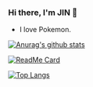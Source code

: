 ### Hi there, I'm JIN 👋

- I love Pokemon.

[![Anurag's github stats](https://github-readme-stats.vercel.app/api?username=JINJITING&show_icons=true)](https://github.com/anuraghazra/github-readme-stats)

[![ReadMe Card](https://github-readme-stats.vercel.app/api/pin/?username=JINJITING&repo=leetcode)](https://github.com/anuraghazra/github-readme-stats)

[![Top Langs](https://github-readme-stats.vercel.app/api/top-langs/?username=JINJITING)](https://github.com/anuraghazra/github-readme-stats)



<!--
**JINJITING/JINJITING** is a ✨ _special_ ✨ repository because its `README.md` (this file) appears on your GitHub profile.

- 🌱 I’m currently learning ...
- 👯 I’m looking to collaborate on ...
- 🤔 I’m looking for help with ...
- 💬 Ask me about ...
- 📫 How to reach me: ...
- 😄 Pronouns: ...
- ⚡ Fun fact: ...
-->
